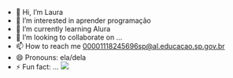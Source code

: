 - 👋 Hi, I’m Laura
- 👀 I’m interested in aprender programação
- 🌱 I’m currently learning Alura
- 💞️ I’m looking to collaborate on ...
- 📫 How to reach me 00001118245696sp@al.educacao.sp.gov.br
- 😄 Pronouns: ela/dela
- ⚡ Fun fact: ...
![](https://tenor.com/pt-BR/view/commie-sheep-minecraft-minecraft-sheep-commie-sheep-gif-19534264)
